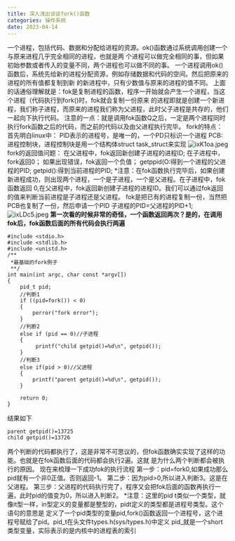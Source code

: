 ```yaml
---
title: 深入浅出谈谈fork()函数
categories: 操作系统
date: 2023-04-14
---
```

一个进程，包括代码、数据和分配给进程的资源。ok()函数通过系统调用创建一个与原来进程几乎完全相同的进程，也就是两
个进程可以做完全相同的事，但如果初始参数或者传入的变量不同，两个进程也可以做不同的事。
一个进程调用ok()函数后，系统先给新的进程分配资源，例如存储数据和代码的空间。然后把原来的进程的所有值都复制到新
的新进程中，只有少数值与原来的进程的值不同。
上面的话通俗理解就是：fok是复制进程的函数，程序一开始就会产生一个进程，当这个进程（代码执行到fork()时，fok就会复制一份原来
的进程即就是创建一个新进程，我们称子进程，而原来的进程我们称为父进程，此时父子进程是共存的，他们一起向下执行代码。
注意的一点：就是调用fok函数Q之后，一定是两个进程同时执行fork函数之后的代码，而之前的代码以及由父进程执行完毕。
fork的特点：
首先明白linux中：
PID表示的进程号，是唯一的，一个PD只标识一个进程
PCB:进程控制块，进程控制块是用一个结构体struct task_struct来实现
![ixK1oa.jpeg](https://i.328888.xyz/2023/04/14/ixK1oa.jpeg)
fork的返回值问题：
在父进程中，fok返回新创建子进程的进程ID;
在子进程中，fork返回0；
如果出现错误，fok返回一个负值；
getppid(O:得到一个进程的父进程的PID;
getpid():得到当前进程的PID;
*注意：在fok函数执行完毕后，如果创建新进程成功，则出现两个进程，一个是子进程，一个是父进程。在子进程中，fok函数返回
0,在父进程中，fok返回新创建子进程的进程ID。我们可以通过fok返回的值来判断当前进程是子进程还是父进程。
fok是把已有的进程复制一份，当然把PCB也复制了一份，然后申请一个PID
子进程的PID=父进程的PID+1;
![ixLDc5.jpeg](https://i.328888.xyz/2023/04/14/ixLDc5.jpeg)
**第一次看的时候非常的奇怪，一个函数返回两次？是的，在调用fok后，fok函数后面的所有代码会执行两遍**
```
#include <stdio.h>
#include <stdlib.h>
#include <unistd.h>
/**
 *最基础的fork例子
 **/
int main(int argc, char const *argv[])
{
    pid_t pid;
    //判断1
    if ((pid=fork()) < 0)
    {
        perror("fork error");
    }
    //判断2
    else if (pid == 0)//子进程
    {
         printf("child getpid()=%d\n", getpid());
    }
    //判断3
    else if(pid > 0)//父进程
    {
        printf("parent getpid()=%d\n", getpid());
    }
 
    return 0;
}
```
结果如下
```
parent getpid()=13725
child getpid()=13726
```
两个判断的代码都执行了，这是非常不可思议的，但fok函数确实实现了这样的功能。也就是在fok函数后面的代码都会执行2遍。这就
是为什么两个判断都会被执行的原因。
现在来梳理一下成功fok的执行流程
第一步：pid=fork0,如果成功那么pid就有一个非0正值。否则返回-1。
第二步：因为pid>0,所以进入判断3。这是在父进程。
第三步：父进程的代码执行完了，程序又会把fok后面的函数再执行一遍，此时pid的值变为0，所以进入判断2。
*注意：这里的pid t类似一个类型，就像it型一样，in型定义的变量都是整型的，pidt定义的类型都是进程号类型。这个语句的意思是
定义了一个pid类型的变量pid,fork()函数返回一个进程号，这个进程号赋给了pid。pid_t在头文件types.h(sys/types.h)中定义
pid_就是一个short类型变量，实际表示的是内核中的进程表的索引

